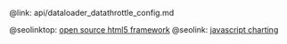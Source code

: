 @link: api/dataloader_datathrottle_config.md

@seolinktop: [open source html5 framework](https://webix.com)
@seolink: [javascript charting](https://webix.com/widget/charts/)